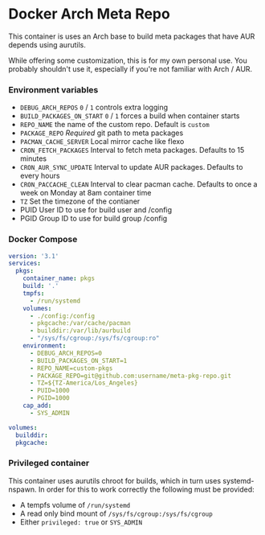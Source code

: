 # Docker Arch Meta Repo

This container is uses an Arch base to build meta packages that have AUR depends
using aurutils.

While offering some customization, this is for my own personal use. You probably shouldn't use it, especially if you're not familiar with Arch / AUR.

### Environment variables

- `DEBUG_ARCH_REPOS` `0` / `1` controls extra logging
- `BUILD_PACKAGES_ON_START` `0` / `1` forces a build when container starts
- `REPO_NAME` the name of the custom repo. Default is `custom`
- `PACKAGE_REPO` *Required* git path to meta packages
- `PACMAN_CACHE_SERVER` Local mirror cache like flexo
- `CRON_FETCH_PACKAGES` Interval to fetch meta packages. Defaults to 15 minutes
- `CRON_AUR_SYNC_UPDATE` Interval to update AUR packages. Defaults to every hours
- `CRON_PACCACHE_CLEAN` Interval to clear pacman cache. Defaults to once a week on Monday at 8am container time
- `TZ` Set the timezone of the contianer
- PUID User ID to use for build user and /config
- PGID Group ID to use for build group /config

### Docker Compose

```yml
version: '3.1'
services:
  pkgs:
    container_name: pkgs
    build: '.'
    tmpfs:
      - /run/systemd
    volumes:
      - ./config:/config
      - pkgcache:/var/cache/pacman
      - builddir:/var/lib/aurbuild
      - "/sys/fs/cgroup:/sys/fs/cgroup:ro"
    environment:
      - DEBUG_ARCH_REPOS=0
      - BUILD_PACKAGES_ON_START=1
      - REPO_NAME=custom-pkgs
      - PACKAGE_REPO=git@github.com:username/meta-pkg-repo.git
      - TZ=${TZ-America/Los_Angeles}
      - PUID=1000
      - PGID=1000
    cap_add:
      - SYS_ADMIN

volumes:
  builddir:
  pkgcache:

```

### Privileged container

This container uses aurutils chroot for builds, which in turn uses systemd-nspawn. In order for this to work correctly the following must be provided:

- A tempfs volume of `/run/systemd`
- A read only bind mount of `/sys/fs/cgroup:/sys/fs/cgroup`
- Either `privileged: true` or `SYS_ADMIN`

